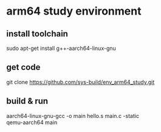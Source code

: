 # arm64 study environment

## install toolchain  
sudo apt-get install g++-aarch64-linux-gnu  

## get code  
git clone https://github.com/sys-build/env_arm64_study.git  

## build & run  
aarch64-linux-gnu-gcc -o main hello.s main.c -static  
qemu-aarch64 main  
